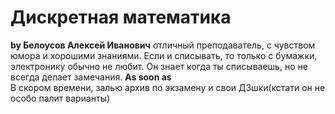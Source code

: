 # Дискретная математика
**by Белоусов Алексей Иванович** отличный преподаватель, с чувством юмора и хорошими знаниями. Если и списывать, то только с бумажки, электронику обычно не любит. Он знает когда ты списываешь, но не всегда делает замечания.
**As soon as**\
В скором времени, залью архив по экзамену и свои ДЗшки(кстати он не особо палит варианты)

